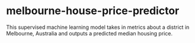# melbourne-house-price-predictor
This supervised machine learning model takes in metrics about a district in Melbourne, Australia and outputs a predicted median housing price.
